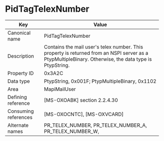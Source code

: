 # PidTagTelexNumber

| Key | Value |
|---|---|
| Canonical name | PidTagTelexNumber |
| Description | Contains the mail user's telex number. This property is returned from an NSPI server as a PtypMultipleBinary. Otherwise, the data type is PtypString. |
| Property ID | 0x3A2C |
| Data type | PtypString, 0x001F; PtypMultipleBinary, 0x1102 |
| Area | MapiMailUser |
| Defining reference | [MS-OXOABK] section 2.2.4.30 |
| Consuming references | [MS-OXOCNTC], [MS-OXVCARD] |
| Alternate names | PR_TELEX_NUMBER, PR_TELEX_NUMBER_A, PR_TELEX_NUMBER_W, |
